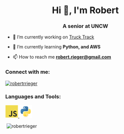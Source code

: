 <h1 align="center">Hi 👋, I'm Robert</h1>
<h3 align="center">A senior at UNCW</h3>

- 🔭 I’m currently working on [Truck Track](https://github.com/douglaskline/trucktrackrepo)

- 🌱 I’m currently learning **Python, and AWS**

- 📫 How to reach me **robert.rieger@gmail.com**

<h3 align="left">Connect with me:</h3>
<p align="left">
<a href="https://linkedin.com/in/robertrrieger" target="blank"><img align="center" src="https://raw.githubusercontent.com/rahuldkjain/github-profile-readme-generator/master/src/images/icons/Social/linked-in-alt.svg" alt="robertrrieger" height="30" width="40" /></a>
</p>

<h3 align="left">Languages and Tools:</h3>
<p align="left"> <a href="https://developer.mozilla.org/en-US/docs/Web/JavaScript" target="_blank" rel="noreferrer"> <img src="https://raw.githubusercontent.com/devicons/devicon/master/icons/javascript/javascript-original.svg" alt="javascript" width="40" height="40"/> </a> <a href="https://www.python.org" target="_blank" rel="noreferrer"> <img src="https://raw.githubusercontent.com/devicons/devicon/master/icons/python/python-original.svg" alt="python" width="40" height="40"/> </a> </p>

<p>&nbsp;<img align="center" src="https://github-readme-stats.vercel.app/api?username=robertrieger&show_icons=true&locale=en" alt="robertrieger" /></p>
